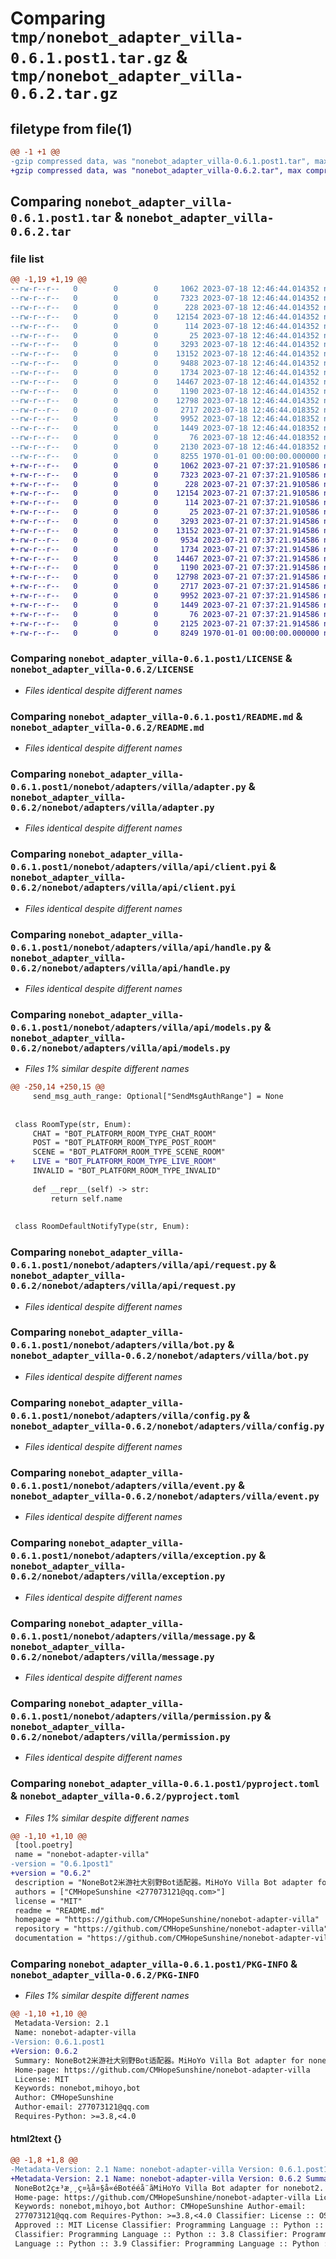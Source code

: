 # Comparing `tmp/nonebot_adapter_villa-0.6.1.post1.tar.gz` & `tmp/nonebot_adapter_villa-0.6.2.tar.gz`

## filetype from file(1)

```diff
@@ -1 +1 @@
-gzip compressed data, was "nonebot_adapter_villa-0.6.1.post1.tar", max compression
+gzip compressed data, was "nonebot_adapter_villa-0.6.2.tar", max compression
```

## Comparing `nonebot_adapter_villa-0.6.1.post1.tar` & `nonebot_adapter_villa-0.6.2.tar`

### file list

```diff
@@ -1,19 +1,19 @@
--rw-r--r--   0        0        0     1062 2023-07-18 12:46:44.014352 nonebot_adapter_villa-0.6.1.post1/LICENSE
--rw-r--r--   0        0        0     7323 2023-07-18 12:46:44.014352 nonebot_adapter_villa-0.6.1.post1/README.md
--rw-r--r--   0        0        0      228 2023-07-18 12:46:44.014352 nonebot_adapter_villa-0.6.1.post1/nonebot/adapters/villa/__init__.py
--rw-r--r--   0        0        0    12154 2023-07-18 12:46:44.014352 nonebot_adapter_villa-0.6.1.post1/nonebot/adapters/villa/adapter.py
--rw-r--r--   0        0        0      114 2023-07-18 12:46:44.014352 nonebot_adapter_villa-0.6.1.post1/nonebot/adapters/villa/api/__init__.py
--rw-r--r--   0        0        0       25 2023-07-18 12:46:44.014352 nonebot_adapter_villa-0.6.1.post1/nonebot/adapters/villa/api/client.py
--rw-r--r--   0        0        0     3293 2023-07-18 12:46:44.014352 nonebot_adapter_villa-0.6.1.post1/nonebot/adapters/villa/api/client.pyi
--rw-r--r--   0        0        0    13152 2023-07-18 12:46:44.014352 nonebot_adapter_villa-0.6.1.post1/nonebot/adapters/villa/api/handle.py
--rw-r--r--   0        0        0     9488 2023-07-18 12:46:44.014352 nonebot_adapter_villa-0.6.1.post1/nonebot/adapters/villa/api/models.py
--rw-r--r--   0        0        0     1734 2023-07-18 12:46:44.014352 nonebot_adapter_villa-0.6.1.post1/nonebot/adapters/villa/api/request.py
--rw-r--r--   0        0        0    14467 2023-07-18 12:46:44.014352 nonebot_adapter_villa-0.6.1.post1/nonebot/adapters/villa/bot.py
--rw-r--r--   0        0        0     1190 2023-07-18 12:46:44.014352 nonebot_adapter_villa-0.6.1.post1/nonebot/adapters/villa/config.py
--rw-r--r--   0        0        0    12798 2023-07-18 12:46:44.014352 nonebot_adapter_villa-0.6.1.post1/nonebot/adapters/villa/event.py
--rw-r--r--   0        0        0     2717 2023-07-18 12:46:44.018352 nonebot_adapter_villa-0.6.1.post1/nonebot/adapters/villa/exception.py
--rw-r--r--   0        0        0     9952 2023-07-18 12:46:44.018352 nonebot_adapter_villa-0.6.1.post1/nonebot/adapters/villa/message.py
--rw-r--r--   0        0        0     1449 2023-07-18 12:46:44.018352 nonebot_adapter_villa-0.6.1.post1/nonebot/adapters/villa/permission.py
--rw-r--r--   0        0        0       76 2023-07-18 12:46:44.018352 nonebot_adapter_villa-0.6.1.post1/nonebot/adapters/villa/utils.py
--rw-r--r--   0        0        0     2130 2023-07-18 12:46:44.018352 nonebot_adapter_villa-0.6.1.post1/pyproject.toml
--rw-r--r--   0        0        0     8255 1970-01-01 00:00:00.000000 nonebot_adapter_villa-0.6.1.post1/PKG-INFO
+-rw-r--r--   0        0        0     1062 2023-07-21 07:37:21.910586 nonebot_adapter_villa-0.6.2/LICENSE
+-rw-r--r--   0        0        0     7323 2023-07-21 07:37:21.910586 nonebot_adapter_villa-0.6.2/README.md
+-rw-r--r--   0        0        0      228 2023-07-21 07:37:21.910586 nonebot_adapter_villa-0.6.2/nonebot/adapters/villa/__init__.py
+-rw-r--r--   0        0        0    12154 2023-07-21 07:37:21.910586 nonebot_adapter_villa-0.6.2/nonebot/adapters/villa/adapter.py
+-rw-r--r--   0        0        0      114 2023-07-21 07:37:21.910586 nonebot_adapter_villa-0.6.2/nonebot/adapters/villa/api/__init__.py
+-rw-r--r--   0        0        0       25 2023-07-21 07:37:21.910586 nonebot_adapter_villa-0.6.2/nonebot/adapters/villa/api/client.py
+-rw-r--r--   0        0        0     3293 2023-07-21 07:37:21.914586 nonebot_adapter_villa-0.6.2/nonebot/adapters/villa/api/client.pyi
+-rw-r--r--   0        0        0    13152 2023-07-21 07:37:21.914586 nonebot_adapter_villa-0.6.2/nonebot/adapters/villa/api/handle.py
+-rw-r--r--   0        0        0     9534 2023-07-21 07:37:21.914586 nonebot_adapter_villa-0.6.2/nonebot/adapters/villa/api/models.py
+-rw-r--r--   0        0        0     1734 2023-07-21 07:37:21.914586 nonebot_adapter_villa-0.6.2/nonebot/adapters/villa/api/request.py
+-rw-r--r--   0        0        0    14467 2023-07-21 07:37:21.914586 nonebot_adapter_villa-0.6.2/nonebot/adapters/villa/bot.py
+-rw-r--r--   0        0        0     1190 2023-07-21 07:37:21.914586 nonebot_adapter_villa-0.6.2/nonebot/adapters/villa/config.py
+-rw-r--r--   0        0        0    12798 2023-07-21 07:37:21.914586 nonebot_adapter_villa-0.6.2/nonebot/adapters/villa/event.py
+-rw-r--r--   0        0        0     2717 2023-07-21 07:37:21.914586 nonebot_adapter_villa-0.6.2/nonebot/adapters/villa/exception.py
+-rw-r--r--   0        0        0     9952 2023-07-21 07:37:21.914586 nonebot_adapter_villa-0.6.2/nonebot/adapters/villa/message.py
+-rw-r--r--   0        0        0     1449 2023-07-21 07:37:21.914586 nonebot_adapter_villa-0.6.2/nonebot/adapters/villa/permission.py
+-rw-r--r--   0        0        0       76 2023-07-21 07:37:21.914586 nonebot_adapter_villa-0.6.2/nonebot/adapters/villa/utils.py
+-rw-r--r--   0        0        0     2125 2023-07-21 07:37:21.914586 nonebot_adapter_villa-0.6.2/pyproject.toml
+-rw-r--r--   0        0        0     8249 1970-01-01 00:00:00.000000 nonebot_adapter_villa-0.6.2/PKG-INFO
```

### Comparing `nonebot_adapter_villa-0.6.1.post1/LICENSE` & `nonebot_adapter_villa-0.6.2/LICENSE`

 * *Files identical despite different names*

### Comparing `nonebot_adapter_villa-0.6.1.post1/README.md` & `nonebot_adapter_villa-0.6.2/README.md`

 * *Files identical despite different names*

### Comparing `nonebot_adapter_villa-0.6.1.post1/nonebot/adapters/villa/adapter.py` & `nonebot_adapter_villa-0.6.2/nonebot/adapters/villa/adapter.py`

 * *Files identical despite different names*

### Comparing `nonebot_adapter_villa-0.6.1.post1/nonebot/adapters/villa/api/client.pyi` & `nonebot_adapter_villa-0.6.2/nonebot/adapters/villa/api/client.pyi`

 * *Files identical despite different names*

### Comparing `nonebot_adapter_villa-0.6.1.post1/nonebot/adapters/villa/api/handle.py` & `nonebot_adapter_villa-0.6.2/nonebot/adapters/villa/api/handle.py`

 * *Files identical despite different names*

### Comparing `nonebot_adapter_villa-0.6.1.post1/nonebot/adapters/villa/api/models.py` & `nonebot_adapter_villa-0.6.2/nonebot/adapters/villa/api/models.py`

 * *Files 1% similar despite different names*

```diff
@@ -250,14 +250,15 @@
     send_msg_auth_range: Optional["SendMsgAuthRange"] = None
 
 
 class RoomType(str, Enum):
     CHAT = "BOT_PLATFORM_ROOM_TYPE_CHAT_ROOM"
     POST = "BOT_PLATFORM_ROOM_TYPE_POST_ROOM"
     SCENE = "BOT_PLATFORM_ROOM_TYPE_SCENE_ROOM"
+    LIVE = "BOT_PLATFORM_ROOM_TYPE_LIVE_ROOM"
     INVALID = "BOT_PLATFORM_ROOM_TYPE_INVALID"
 
     def __repr__(self) -> str:
         return self.name
 
 
 class RoomDefaultNotifyType(str, Enum):
```

### Comparing `nonebot_adapter_villa-0.6.1.post1/nonebot/adapters/villa/api/request.py` & `nonebot_adapter_villa-0.6.2/nonebot/adapters/villa/api/request.py`

 * *Files identical despite different names*

### Comparing `nonebot_adapter_villa-0.6.1.post1/nonebot/adapters/villa/bot.py` & `nonebot_adapter_villa-0.6.2/nonebot/adapters/villa/bot.py`

 * *Files identical despite different names*

### Comparing `nonebot_adapter_villa-0.6.1.post1/nonebot/adapters/villa/config.py` & `nonebot_adapter_villa-0.6.2/nonebot/adapters/villa/config.py`

 * *Files identical despite different names*

### Comparing `nonebot_adapter_villa-0.6.1.post1/nonebot/adapters/villa/event.py` & `nonebot_adapter_villa-0.6.2/nonebot/adapters/villa/event.py`

 * *Files identical despite different names*

### Comparing `nonebot_adapter_villa-0.6.1.post1/nonebot/adapters/villa/exception.py` & `nonebot_adapter_villa-0.6.2/nonebot/adapters/villa/exception.py`

 * *Files identical despite different names*

### Comparing `nonebot_adapter_villa-0.6.1.post1/nonebot/adapters/villa/message.py` & `nonebot_adapter_villa-0.6.2/nonebot/adapters/villa/message.py`

 * *Files identical despite different names*

### Comparing `nonebot_adapter_villa-0.6.1.post1/nonebot/adapters/villa/permission.py` & `nonebot_adapter_villa-0.6.2/nonebot/adapters/villa/permission.py`

 * *Files identical despite different names*

### Comparing `nonebot_adapter_villa-0.6.1.post1/pyproject.toml` & `nonebot_adapter_villa-0.6.2/pyproject.toml`

 * *Files 1% similar despite different names*

```diff
@@ -1,10 +1,10 @@
 [tool.poetry]
 name = "nonebot-adapter-villa"
-version = "0.6.1post1"
+version = "0.6.2"
 description = "NoneBot2米游社大别野Bot适配器。MiHoYo Villa Bot adapter for nonebot2."
 authors = ["CMHopeSunshine <277073121@qq.com>"]
 license = "MIT"
 readme = "README.md"
 homepage = "https://github.com/CMHopeSunshine/nonebot-adapter-villa"
 repository = "https://github.com/CMHopeSunshine/nonebot-adapter-villa"
 documentation = "https://github.com/CMHopeSunshine/nonebot-adapter-villa"
```

### Comparing `nonebot_adapter_villa-0.6.1.post1/PKG-INFO` & `nonebot_adapter_villa-0.6.2/PKG-INFO`

 * *Files 1% similar despite different names*

```diff
@@ -1,10 +1,10 @@
 Metadata-Version: 2.1
 Name: nonebot-adapter-villa
-Version: 0.6.1.post1
+Version: 0.6.2
 Summary: NoneBot2米游社大别野Bot适配器。MiHoYo Villa Bot adapter for nonebot2.
 Home-page: https://github.com/CMHopeSunshine/nonebot-adapter-villa
 License: MIT
 Keywords: nonebot,mihoyo,bot
 Author: CMHopeSunshine
 Author-email: 277073121@qq.com
 Requires-Python: >=3.8,<4.0
```

#### html2text {}

```diff
@@ -1,8 +1,8 @@
-Metadata-Version: 2.1 Name: nonebot-adapter-villa Version: 0.6.1.post1 Summary:
+Metadata-Version: 2.1 Name: nonebot-adapter-villa Version: 0.6.2 Summary:
 NoneBot2ç±³æ¸¸ç¤¾å¤§å«éBotééå¨ãMiHoYo Villa Bot adapter for nonebot2.
 Home-page: https://github.com/CMHopeSunshine/nonebot-adapter-villa License: MIT
 Keywords: nonebot,mihoyo,bot Author: CMHopeSunshine Author-email:
 277073121@qq.com Requires-Python: >=3.8,<4.0 Classifier: License :: OSI
 Approved :: MIT License Classifier: Programming Language :: Python :: 3
 Classifier: Programming Language :: Python :: 3.8 Classifier: Programming
 Language :: Python :: 3.9 Classifier: Programming Language :: Python :: 3.10
```

